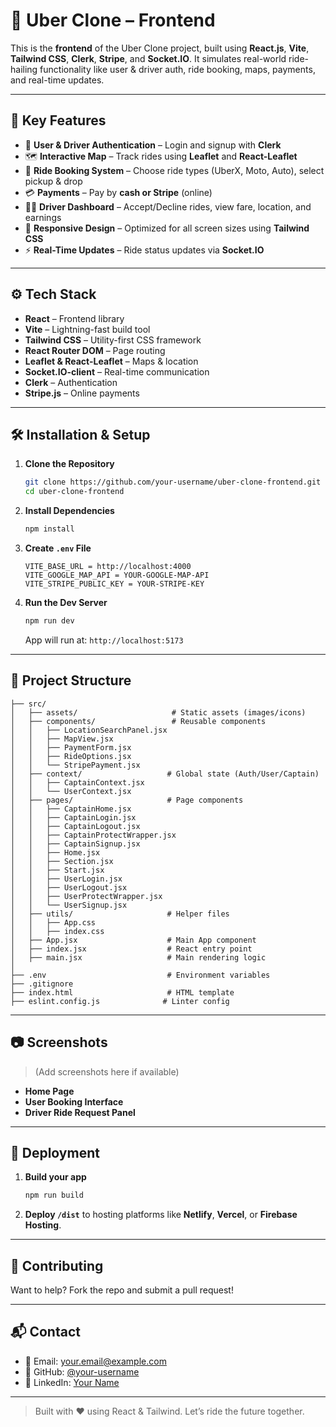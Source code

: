# 🚗 Uber Clone – Frontend

This is the **frontend** of the Uber Clone project, built using **React.js**, **Vite**, **Tailwind CSS**, **Clerk**, **Stripe**, and **Socket.IO**. It simulates real-world ride-hailing functionality like user & driver auth, ride booking, maps, payments, and real-time updates.

---

## 🌟 Key Features

- 🔐 **User & Driver Authentication** – Login and signup with **Clerk**  
- 🗺 **Interactive Map** – Track rides using **Leaflet** and **React-Leaflet**  
- 🚕 **Ride Booking System** – Choose ride types (UberX, Moto, Auto), select pickup & drop  
- 💳 **Payments** – Pay by **cash or Stripe** (online)  
- 👨‍✈️ **Driver Dashboard** – Accept/Decline rides, view fare, location, and earnings  
- 📱 **Responsive Design** – Optimized for all screen sizes using **Tailwind CSS**  
- ⚡ **Real-Time Updates** – Ride status updates via **Socket.IO**

---

## ⚙️ Tech Stack

- **React** – Frontend library  
- **Vite** – Lightning-fast build tool  
- **Tailwind CSS** – Utility-first CSS framework  
- **React Router DOM** – Page routing  
- **Leaflet & React-Leaflet** – Maps & location  
- **Socket.IO-client** – Real-time communication  
- **Clerk** – Authentication  
- **Stripe.js** – Online payments

---

## 🛠 Installation & Setup

1. **Clone the Repository**
   ```bash
   git clone https://github.com/your-username/uber-clone-frontend.git
   cd uber-clone-frontend
   ```

2. **Install Dependencies**
   ```bash
   npm install
   ```

3. **Create `.env` File**
   ```env
   VITE_BASE_URL = http://localhost:4000
   VITE_GOOGLE_MAP_API = YOUR-GOOGLE-MAP-API
   VITE_STRIPE_PUBLIC_KEY = YOUR-STRIPE-KEY
   ```

4. **Run the Dev Server**
   ```bash
   npm run dev
   ```

   App will run at: `http://localhost:5173`

---

## 📁 Project Structure

```
├── src/
│   ├── assets/                     # Static assets (images/icons)
│   ├── components/                 # Reusable components
│   │   ├── LocationSearchPanel.jsx
│   │   ├── MapView.jsx
│   │   ├── PaymentForm.jsx
│   │   ├── RideOptions.jsx
│   │   └── StripePayment.jsx
│   ├── context/                   # Global state (Auth/User/Captain)
│   │   ├── CaptainContext.jsx
│   │   └── UserContext.jsx
│   ├── pages/                     # Page components
│   │   ├── CaptainHome.jsx
│   │   ├── CaptainLogin.jsx
│   │   ├── CaptainLogout.jsx
│   │   ├── CaptainProtectWrapper.jsx
│   │   ├── CaptainSignup.jsx
│   │   ├── Home.jsx
│   │   ├── Section.jsx
│   │   ├── Start.jsx
│   │   ├── UserLogin.jsx
│   │   ├── UserLogout.jsx
│   │   ├── UserProtectWrapper.jsx
│   │   └── UserSignup.jsx
│   ├── utils/                     # Helper files
│   │   ├── App.css
│   │   ├── index.css
│   ├── App.jsx                    # Main App component
│   ├── index.jsx                  # React entry point
│   ├── main.jsx                   # Main rendering logic
│
├── .env                           # Environment variables
├── .gitignore
├── index.html                     # HTML template
├── eslint.config.js              # Linter config
```

---

## 📷 Screenshots

> (Add screenshots here if available)

- **Home Page**
- **User Booking Interface**
- **Driver Ride Request Panel**

---

## 🚀 Deployment

1. **Build your app**
   ```bash
   npm run build
   ```

2. **Deploy `/dist`** to hosting platforms like **Netlify**, **Vercel**, or **Firebase Hosting**.

---

## 🤝 Contributing

Want to help? Fork the repo and submit a pull request!

---

## 📬 Contact

- 📧 Email: your.email@example.com  
- 🐙 GitHub: [@your-username](https://github.com/your-username)  
- 🔗 LinkedIn: [Your Name](https://linkedin.com/in/your-name)

---

> Built with ❤️ using React & Tailwind. Let’s ride the future together.
